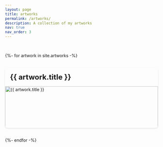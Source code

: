 ```yaml
---
layout: page
title: artworks
permalink: /artworks/
description: A collection of my artworks
nav: true
nav_order: 3
---
```


<div class="artworks">
  {%- for artwork in site.artworks -%}
  <div class="artwork-item">
    <h2>{{ artwork.title }}</h2>
    <img src="{{ artwork.image | relative_url }}" alt="{{ artwork.title }}">
    <p>{{ artwork.description }}</p>
    <p class="artwork-meta">
      <span class="artwork-date">{{ artwork.date | date: "%B %-d, %Y" }}</span>
      {% if artwork.tags %}
      <span class="artwork-tags">
        {% for tag in artwork.tags %}
        <span class="tag">{{ tag }}</span>
        {% endfor %}
      </span>
      {% endif %}
    </p>
  </div>
  {%- endfor -%}
</div>

<style>
.artworks {
  display: grid;
  grid-template-columns: repeat(auto-fill, minmax(300px, 1fr));
  gap: 2rem;
  padding: 2rem 0;
}

.artwork-item {
  background: var(--global-bg-color);
  border-radius: 8px;
  overflow: hidden;
  box-shadow: 0 2px 4px rgba(0,0,0,0.1);
}

.artwork-item img {
  width: 100%;
  height: auto;
  object-fit: cover;
}

.artwork-item h2 {
  margin: 1rem;
  font-size: 1.5rem;
}

.artwork-item p {
  margin: 1rem;
}

.artwork-meta {
  display: flex;
  justify-content: space-between;
  align-items: center;
  margin-top: 1rem;
  font-size: 0.9rem;
  color: var(--global-text-color-light);
}

.tag {
  background: var(--global-theme-color);
  color: white;
  padding: 0.2rem 0.5rem;
  border-radius: 4px;
  font-size: 0.8rem;
}
</style>
